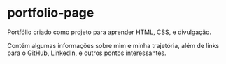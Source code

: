 # portfolio-page
Portfólio criado como projeto para aprender HTML, CSS, e divulgação.

Contém algumas informações sobre mim e minha trajetória, além de links para o GitHub, LinkedIn, e outros pontos interessantes.
